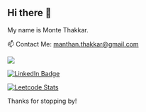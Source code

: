 ## Hi there 👋

My name is Monte Thakkar.

📫 Contact Me: manthan.thakkar@gmail.com

![](https://komarev.com/ghpvc/?username=monte9&color=blueviolet&style=for-the-badge&base=1000)

<a href="https://www.linkedin.com/in/montethakkar/"><img src="https://img.shields.io/badge/LinkedIn-blue?style=for-the-badge&logo=linkedin&logoColor=white" alt="LinkedIn Badge"/></a>

<a href="https://leetcode.com/spacecoder9/">![Leetcode Stats](https://leetcard.jacoblin.cool/spacecoder9)</a>

Thanks for stopping by!
